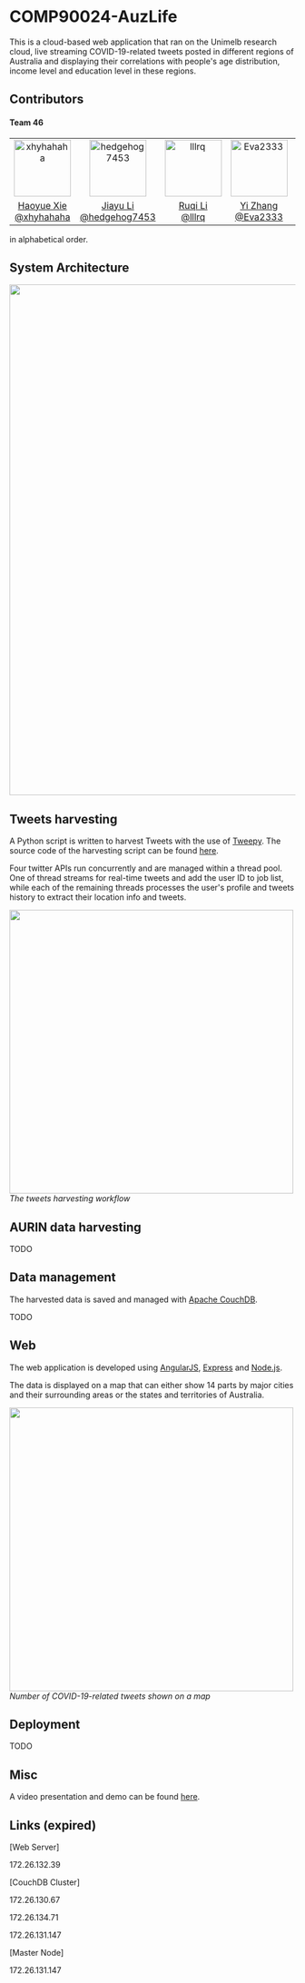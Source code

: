 # COMP90024-AuzLife
This is a cloud-based web application that ran on the Unimelb research cloud, live streaming COVID-19-related tweets posted in different regions of Australia and displaying their correlations with people's age distribution, income level and education level in these regions. 


## Contributors
#### Team 46
<table>
  <tr>
    <td align="center"><img src="https://avatars.githubusercontent.com/u/50853412?v=4" alt="xhyhahaha" style="height: 100px; width:100px; text-align: center;"/></td>
    <td align="center"><img src="https://avatars.githubusercontent.com/u/12579999?v=4" alt="hedgehog7453" style="height: 100px; width:100px;"/></td>
    <td align="center"><img src="https://avatars.githubusercontent.com/u/42616793?v=4" alt="lllrq" style="height: 100px; width:100px; text-align: center;"/></td>
    <td align="center"><img src="https://avatars.githubusercontent.com/u/21354631?v=4" alt="Eva2333" style="height: 100px; width:100px; text-align: center;"/></td>
    <td align="center"><img src="https://avatars.githubusercontent.com/u/47969074?v=4" alt="Lemonnnm" style="height: 100px; width:100px; text-align: center;"/></td>
  </tr>
  <tr>
    <td align="center"><a href="https://github.com/xhyhahaha">Haoyue Xie<br>@xhyhahaha</a></td>
    <td align="center"><a href="https://github.com/hedgehog7453">Jiayu Li<br>@hedgehog7453</a></td>
    <td align="center"><a href="https://github.com/lllrq">Ruqi Li<br>@lllrq</a></td>
    <td align="center"><a href="https://github.com/Eva2333">Yi Zhang<br>@Eva2333</a></td>
    <td align="center"><a href="https://github.com/Lemonnnm">Zimeng Jia<br>@Lemonnnm</a></td>
  </tr>
</table>
in alphabetical order.


## System Architecture
<img src="https://user-images.githubusercontent.com/12579999/134524544-a8339513-507f-4696-8d8c-4694c0a2b03e.png" style="height: 900px"/>
<br>


## Tweets harvesting
A Python script is written to harvest Tweets with the use of [Tweepy](https://www.tweepy.org/). The source code of the harvesting script can be found [here](https://github.com/hedgehog7453/City-Analytics-on-the-Cloud/tree/master/TwitterStreaming). 

Four twitter APIs run concurrently and are managed within a thread pool. One of thread streams for real-time tweets and add the user ID to job list, while each of the remaining threads processes the user's profile and tweets history to extract their location info and tweets.

<img src="https://user-images.githubusercontent.com/12579999/134524451-b8559033-63fc-4aba-ba82-4cdcaedfaf39.png" style="height: 500px"/>
<em>The tweets harvesting workflow</em>


## AURIN data harvesting
TODO


## Data management
The harvested data is saved and managed with [Apache CouchDB](http://couchdb.apache.org/).

TODO


## Web
The web application is developed using [AngularJS](https://angularjs.org/), [Express](https://expressjs.com/) and [Node.js](https://nodejs.org/en/).

The data is displayed on a map that can either show 14 parts by major cities and their surrounding areas or the states and territories of Australia. 

<img src="https://user-images.githubusercontent.com/12579999/134520793-6eddbcb2-5d49-4f7f-b3c2-c0137790aaeb.png" style="height: 500px"/>
<em>Number of COVID-19-related tweets shown on a map</em>


## Deployment
TODO


## Misc
A video presentation and demo can be found [here](https://www.youtube.com/watch?v=lmMhspWoUi0).


## Links (expired)
[Web Server]

172.26.132.39 


[CouchDB Cluster]

172.26.130.67 

172.26.134.71 

172.26.131.147 


[Master Node]

172.26.131.147 
